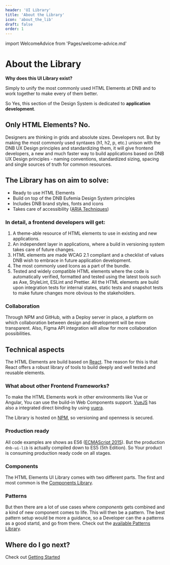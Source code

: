 ```yaml
---
header: 'UI Library'
title: 'About the Library'
icon: 'about_the_lib'
draft: false
order: 1
---
```


import WelcomeAdvice from 'Pages/welcome-advice.md'

# About the Library

**Why does this UI Library exist?**

Simply to unify the most commonly used HTML Elements at DNB and to work together to make every of them better.

So Yes, this section of the Design System is dedicated to **application development**.

## Only HTML Elements? No.

Designers are thinking in grids and absolute sizes. Developers not. But by making the most commonly used syntaxes (h1, h2, p, etc.) unison with the DNB UX Design principles and standardizing them, it will give frontend developers, a new and much faster way to build applications based on DNB UX Design principles - naming conventions, standardized sizing, spacing and single sources of truth for common resources.

## The Library has on aim to solve:

- Ready to use HTML Elements
- Build on top of the DNB Eufemia Design System principles
- Includes DNB brand styles, fonts and icons
- Takes care of accessibility ([ARIA Techniques](https://www.w3.org/TR/WCAG20-TECHS/aria))

### In detail, a frontend developers will get:

1.  A theme-able resource of HTML elements to use in existing and new applications.
1.  An independent layer in applications, where a build in versioning system takes care of future changes.
1.  HTML elements are made WCAG 2.1 compliant and a checklist of values DNB wish to embrace in future application development.
1.  The most commonly used Icons as a part of the bundle.
1.  Tested and widely compatible HTML elements where the code is automatically verified, formatted and tested using the latest tools such as Axe, StyleLint, ESLint and Prettier. All the HTML elements are build upon integration tests for internal states, static tests and snapshot tests to make future changes more obvious to the stakeholders.

### Collaboration

Through NPM and GitHub, with a Deploy server in place, a platform on which collaboration between design and development will be more transparent. Also, Figma API integration will allow for more collaboration possibilities.

## Technical aspects

The HTML Elements are build based on [React](https://reactjs.org/).
The reason for this is that React offers a robust library of tools to build deeply and well tested and reusable elements.

### What about other Frontend Frameworks?

To make the HTML Elements work in other environments like Vue or Angular, You can use the build-in Web Components support. [VueJS](https://vuejs.org/) has also a integrated direct binding by using [vuera](https://github.com/akxcv/vuera).

The Library is hosted on [NPM](npmjs.com), so versioning and openness is secured.

### Production ready

All code examples are shows as ES6 ([ECMAScript 2015](https://en.wikipedia.org/wiki/ECMAScript)). But the production `dnb-ui-lib` is actually compiled down to ES5 (5th Edition). So Your product is consuming production ready code on all stages.

### Components

The HTML Elements UI Library comes with two different parts. The first and most common is the [Components Library](/uilib/components/).

### Patterns

But then there are a lot of use cases where _components_ gets combined and a kind of new component comes to life. This will then be a pattern. The best pattern setup would be more a guidance, so a Developer can the a patterns as a good startd, and go from there.
Check out the [available Patterns Library](/uilib/patterns/).

## Where do I go next?

Check out [Getting Started](/uilib/getting-started/)
